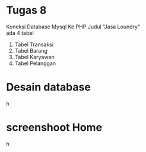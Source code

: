 # Tugas 8

Koneksi Database Mysql Ke PHP
Judul "Jasa Loundry"
<br>
ada 4 tabel <br>
1. Tabel Transaksi <br>
2. Tabel Barang <br>
3. Tabel Karyawan <br>
4. Tabel Pelanggan <br>
            
# Desain database

h
            
# screenshoot Home

h
